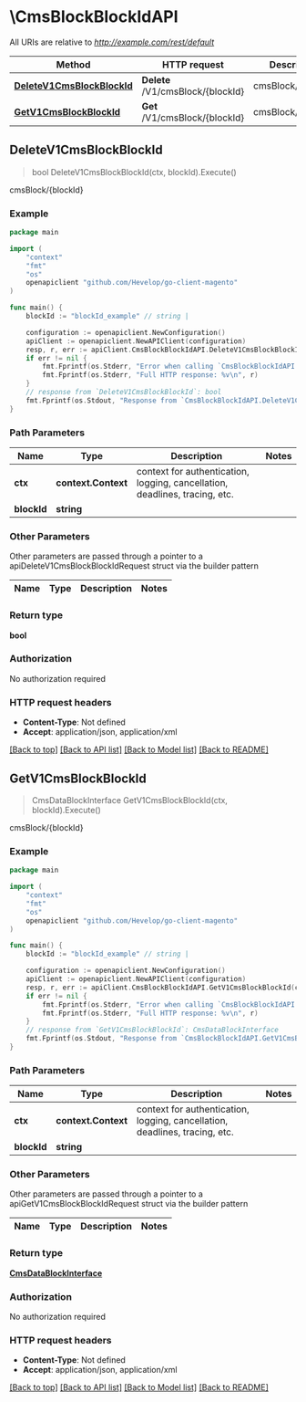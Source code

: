 # \CmsBlockBlockIdAPI

All URIs are relative to *http://example.com/rest/default*

Method | HTTP request | Description
------------- | ------------- | -------------
[**DeleteV1CmsBlockBlockId**](CmsBlockBlockIdAPI.md#DeleteV1CmsBlockBlockId) | **Delete** /V1/cmsBlock/{blockId} | cmsBlock/{blockId}
[**GetV1CmsBlockBlockId**](CmsBlockBlockIdAPI.md#GetV1CmsBlockBlockId) | **Get** /V1/cmsBlock/{blockId} | cmsBlock/{blockId}



## DeleteV1CmsBlockBlockId

> bool DeleteV1CmsBlockBlockId(ctx, blockId).Execute()

cmsBlock/{blockId}



### Example

```go
package main

import (
	"context"
	"fmt"
	"os"
	openapiclient "github.com/Hevelop/go-client-magento"
)

func main() {
	blockId := "blockId_example" // string | 

	configuration := openapiclient.NewConfiguration()
	apiClient := openapiclient.NewAPIClient(configuration)
	resp, r, err := apiClient.CmsBlockBlockIdAPI.DeleteV1CmsBlockBlockId(context.Background(), blockId).Execute()
	if err != nil {
		fmt.Fprintf(os.Stderr, "Error when calling `CmsBlockBlockIdAPI.DeleteV1CmsBlockBlockId``: %v\n", err)
		fmt.Fprintf(os.Stderr, "Full HTTP response: %v\n", r)
	}
	// response from `DeleteV1CmsBlockBlockId`: bool
	fmt.Fprintf(os.Stdout, "Response from `CmsBlockBlockIdAPI.DeleteV1CmsBlockBlockId`: %v\n", resp)
}
```

### Path Parameters


Name | Type | Description  | Notes
------------- | ------------- | ------------- | -------------
**ctx** | **context.Context** | context for authentication, logging, cancellation, deadlines, tracing, etc.
**blockId** | **string** |  | 

### Other Parameters

Other parameters are passed through a pointer to a apiDeleteV1CmsBlockBlockIdRequest struct via the builder pattern


Name | Type | Description  | Notes
------------- | ------------- | ------------- | -------------


### Return type

**bool**

### Authorization

No authorization required

### HTTP request headers

- **Content-Type**: Not defined
- **Accept**: application/json, application/xml

[[Back to top]](#) [[Back to API list]](../README.md#documentation-for-api-endpoints)
[[Back to Model list]](../README.md#documentation-for-models)
[[Back to README]](../README.md)


## GetV1CmsBlockBlockId

> CmsDataBlockInterface GetV1CmsBlockBlockId(ctx, blockId).Execute()

cmsBlock/{blockId}



### Example

```go
package main

import (
	"context"
	"fmt"
	"os"
	openapiclient "github.com/Hevelop/go-client-magento"
)

func main() {
	blockId := "blockId_example" // string | 

	configuration := openapiclient.NewConfiguration()
	apiClient := openapiclient.NewAPIClient(configuration)
	resp, r, err := apiClient.CmsBlockBlockIdAPI.GetV1CmsBlockBlockId(context.Background(), blockId).Execute()
	if err != nil {
		fmt.Fprintf(os.Stderr, "Error when calling `CmsBlockBlockIdAPI.GetV1CmsBlockBlockId``: %v\n", err)
		fmt.Fprintf(os.Stderr, "Full HTTP response: %v\n", r)
	}
	// response from `GetV1CmsBlockBlockId`: CmsDataBlockInterface
	fmt.Fprintf(os.Stdout, "Response from `CmsBlockBlockIdAPI.GetV1CmsBlockBlockId`: %v\n", resp)
}
```

### Path Parameters


Name | Type | Description  | Notes
------------- | ------------- | ------------- | -------------
**ctx** | **context.Context** | context for authentication, logging, cancellation, deadlines, tracing, etc.
**blockId** | **string** |  | 

### Other Parameters

Other parameters are passed through a pointer to a apiGetV1CmsBlockBlockIdRequest struct via the builder pattern


Name | Type | Description  | Notes
------------- | ------------- | ------------- | -------------


### Return type

[**CmsDataBlockInterface**](CmsDataBlockInterface.md)

### Authorization

No authorization required

### HTTP request headers

- **Content-Type**: Not defined
- **Accept**: application/json, application/xml

[[Back to top]](#) [[Back to API list]](../README.md#documentation-for-api-endpoints)
[[Back to Model list]](../README.md#documentation-for-models)
[[Back to README]](../README.md)

